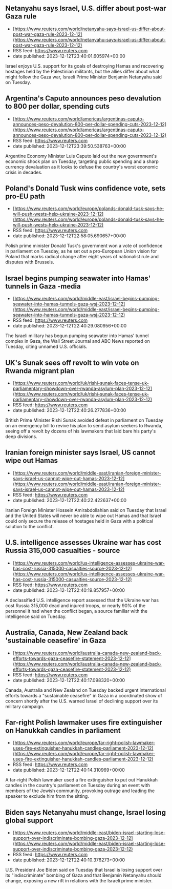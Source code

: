 ## Netanyahu says Israel, U.S. differ about post-war Gaza rule
 - [https://www.reuters.com/world/netanyahu-says-israel-us-differ-about-post-war-gaza-rule-2023-12-12](https://www.reuters.com/world/netanyahu-says-israel-us-differ-about-post-war-gaza-rule-2023-12-12)
 - RSS feed: https://www.reuters.com
 - date published: 2023-12-12T23:40:01.605974+00:00

Israel enjoys U.S. support for its goals of destroying Hamas and recovering hostages held by the Palestinian militants, but the allies differ about what might follow the Gaza war, Israeli Prime Minister Benjamin Netanyahu said on Tuesday.

## Argentina's Caputo announces peso devalution to 800 per dollar, spending cuts
 - [https://www.reuters.com/world/americas/argentinas-caputo-announces-peso-devalution-800-per-dollar-spending-cuts-2023-12-12](https://www.reuters.com/world/americas/argentinas-caputo-announces-peso-devalution-800-per-dollar-spending-cuts-2023-12-12)
 - RSS feed: https://www.reuters.com
 - date published: 2023-12-12T23:39:50.538763+00:00

Argentine Economy Minister Luis Caputo laid out the new government's economic shock plan on Tuesday, targeting public spending and a sharp currency devaluation as it looks to defuse the country's worst economic crisis in decades.

## Poland's Donald Tusk wins confidence vote, sets pro-EU path
 - [https://www.reuters.com/world/europe/polands-donald-tusk-says-he-will-push-wests-help-ukraine-2023-12-12](https://www.reuters.com/world/europe/polands-donald-tusk-says-he-will-push-wests-help-ukraine-2023-12-12)
 - RSS feed: https://www.reuters.com
 - date published: 2023-12-12T22:58:05.690657+00:00

Polish prime minister Donald Tusk's government won a vote of confidence in parliament on Tuesday, as he set out a pro-European Union vision for Poland that marks radical change after eight years of nationalist rule and disputes with Brussels.

## Israel begins pumping seawater into Hamas' tunnels in Gaza -media
 - [https://www.reuters.com/world/middle-east/israel-begins-pumping-seawater-into-hamas-tunnels-gaza-wsj-2023-12-12](https://www.reuters.com/world/middle-east/israel-begins-pumping-seawater-into-hamas-tunnels-gaza-wsj-2023-12-12)
 - RSS feed: https://www.reuters.com
 - date published: 2023-12-12T22:40:29.080956+00:00

The Israeli military has begun pumping seawater into Hamas' tunnel complex in Gaza, the Wall Street Journal and ABC News reported on Tuesday, citing unnamed U.S. officials.

## UK's Sunak sees off revolt to win vote on Rwanda migrant plan
 - [https://www.reuters.com/world/uk/rishi-sunak-faces-tense-uk-parliamentary-showdown-over-rwanda-asylum-plan-2023-12-12](https://www.reuters.com/world/uk/rishi-sunak-faces-tense-uk-parliamentary-showdown-over-rwanda-asylum-plan-2023-12-12)
 - RSS feed: https://www.reuters.com
 - date published: 2023-12-12T22:40:26.277836+00:00

British Prime Minister Rishi Sunak avoided defeat in parliament on Tuesday on an emergency bill to revive his plan to send asylum seekers to Rwanda, seeing off a revolt by dozens of his lawmakers that laid bare his party's deep divisions.

## Iranian foreign minister says Israel, US cannot wipe out Hamas
 - [https://www.reuters.com/world/middle-east/iranian-foreign-minister-says-israel-us-cannot-wipe-out-hamas-2023-12-12](https://www.reuters.com/world/middle-east/iranian-foreign-minister-says-israel-us-cannot-wipe-out-hamas-2023-12-12)
 - RSS feed: https://www.reuters.com
 - date published: 2023-12-12T22:40:22.422637+00:00

Iranian Foreign Minister Hossein Amirabdollahian said on Tuesday that Israel and the United States will never be able to wipe out Hamas and that Israel could only secure the release of hostages held in Gaza with a political solution to the conflict.

## U.S. intelligence assesses Ukraine war has cost Russia 315,000 casualties - source
 - [https://www.reuters.com/world/us-intelligence-assesses-ukraine-war-has-cost-russia-315000-casualties-source-2023-12-12](https://www.reuters.com/world/us-intelligence-assesses-ukraine-war-has-cost-russia-315000-casualties-source-2023-12-12)
 - RSS feed: https://www.reuters.com
 - date published: 2023-12-12T22:40:19.857957+00:00

A declassified U.S. intelligence report assessed that the Ukraine war has cost Russia 315,000 dead and injured troops, or nearly 90% of the personnel it had when the conflict began, a source familiar with the intelligence said on Tuesday.

## Australia, Canada, New Zealand back 'sustainable ceasefire' in Gaza
 - [https://www.reuters.com/world/australia-canada-new-zealand-back-efforts-towards-gaza-ceasefire-statement-2023-12-12](https://www.reuters.com/world/australia-canada-new-zealand-back-efforts-towards-gaza-ceasefire-statement-2023-12-12)
 - RSS feed: https://www.reuters.com
 - date published: 2023-12-12T22:40:17.098320+00:00

Canada, Australia and New Zealand on Tuesday backed urgent international efforts towards a "sustainable ceasefire" in Gaza in a coordinated show of concern shortly after the U.S. warned Israel of declining support over its military campaign.

## Far-right Polish lawmaker uses fire extinguisher on Hanukkah candles in parliament
 - [https://www.reuters.com/world/europe/far-right-polish-lawmaker-uses-fire-extinguisher-hanukkah-candles-parliament-2023-12-12](https://www.reuters.com/world/europe/far-right-polish-lawmaker-uses-fire-extinguisher-hanukkah-candles-parliament-2023-12-12)
 - RSS feed: https://www.reuters.com
 - date published: 2023-12-12T22:40:14.310969+00:00

A far-right Polish lawmaker used a fire extinguisher to put out Hanukkah candles in the country's parliament on Tuesday during an event with members of the Jewish community, provoking outrage and leading the speaker to exclude him from the sitting.

## Biden says Netanyahu must change, Israel losing global support
 - [https://www.reuters.com/world/middle-east/biden-israel-starting-lose-support-over-indiscriminate-bombing-gaza-2023-12-12](https://www.reuters.com/world/middle-east/biden-israel-starting-lose-support-over-indiscriminate-bombing-gaza-2023-12-12)
 - RSS feed: https://www.reuters.com
 - date published: 2023-12-12T22:40:10.376273+00:00

U.S. President Joe Biden said on Tuesday that Israel is losing support over its "indiscriminate" bombing of Gaza and that Benjamin Netanyahu should change, exposing a new rift in relations with the Israeli prime minister.

